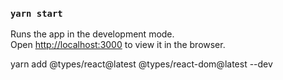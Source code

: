 
### `yarn start`

Runs the app in the development mode.\
Open [http://localhost:3000](http://localhost:3000) to view it in the browser.

yarn add @types/react@latest @types/react-dom@latest --dev